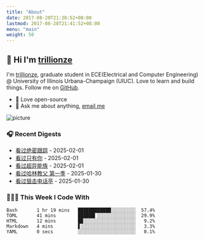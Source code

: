 ```yaml
---
title: "About"
date: 2017-08-20T21:38:52+08:00
lastmod: 2017-08-28T21:41:52+08:00
menu: "main"
weight: 50
---
```


## 👋 Hi I'm [trillionze](https://www.trillionze.com)

I'm [trillionze](https://www.trillionze.com), graduate student in ECE(Electrical and Computer Engineering) @ University of Illinois Urbana-Champaign (UIUC). Love to learn and build things. Follow me on [GitHub](https://github.com/trillionze).

- 💼 Love open-source
- 💬 Ask me about anything, [email me](trillionze@163.com)

![picture](https://image.pseudoyu.com/images/dino.gif)

### 🎧 Recent Digests

<!-- douban starts -->
* <a href='http://movie.douban.com/subject/20388224/' target='_blank'>看过绝密跟踪</a> - 2025-02-01
* <a href='http://movie.douban.com/subject/5919538/' target='_blank'>看过只有你</a> - 2025-02-01
* <a href='http://movie.douban.com/subject/35206436/' target='_blank'>看过超异能族</a> - 2025-02-01
* <a href='http://movie.douban.com/subject/30332520/' target='_blank'>看过哈林教父 第一季</a> - 2025-01-30
* <a href='http://movie.douban.com/subject/1303246/' target='_blank'>看过狙击电话亭</a> - 2025-01-30
<!-- douban ends -->

### 👨🏻‍💻 This Week I Code With

<!-- code_time starts -->

```text
Bash       1 hr 19 mins   ████████████░░░░░░░░░  57.4%
TOML       41 mins        ██████▎░░░░░░░░░░░░░░  29.9%
HTML       12 mins        █▉░░░░░░░░░░░░░░░░░░░   9.2%
Markdown   4 mins         ▋░░░░░░░░░░░░░░░░░░░░   3.3%
YAML       0 secs         ░░░░░░░░░░░░░░░░░░░░░   0.1%
```

<!-- code_time ends -->